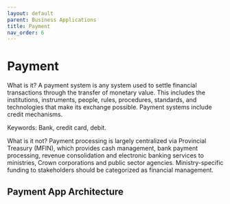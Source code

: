 ```yaml
---
layout: default
parent: Business Applications
title: Payment
nav_order: 6
---
```


# Payment

What is it? A payment system is any system used to settle financial transactions through the transfer of monetary value. This includes the institutions, instruments, people, rules, procedures, standards, and technologies that make its exchange possible. Payment systems include credit mechanisms. 

Keywords: Bank, credit card, debit.

What is it not? Payment processing is largely centralized via Provincial Treasury (MFIN), which provides cash management, bank payment processing, revenue consolidation and electronic banking services to ministries, Crown corporations and public sector agencies. Ministry-specific funding to stakeholders should be categorized as financial management.

## Payment App Architecture

 